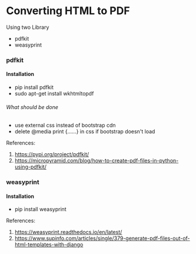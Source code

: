 #  Converting HTML to PDF

Using two Library
* pdfkit
* weasyprint

### pdfkit

#### Installation

* pip install pdfkit
* sudo apt-get install wkhtmltopdf

###### What should be done
* use external css instead of bootstrap cdn
* delete @media print {......} in css if bootstrap doesn't load

References:

1. https://pypi.org/project/pdfkit/
2. https://micropyramid.com/blog/how-to-create-pdf-files-in-python-using-pdfkit/ 



### weasyprint

#### Installation

* pip install weasyprint


References:

1. https://weasyprint.readthedocs.io/en/latest/
2. https://www.supinfo.com/articles/single/379-generate-pdf-files-out-of-html-templates-with-django





